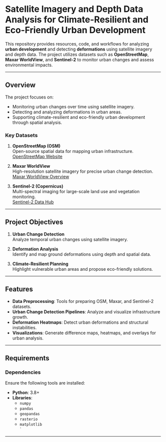 # **Satellite Imagery and Depth Data Analysis for Climate-Resilient and Eco-Friendly Urban Development**

This repository provides resources, code, and workflows for analyzing **urban development** and detecting **deformations** using satellite imagery and depth data. The project utilizes datasets such as **OpenStreetMap**, **Maxar WorldView**, and **Sentinel-2** to monitor urban changes and assess environmental impacts.

---

## **Overview**

The project focuses on:

- Monitoring urban changes over time using satellite imagery.
- Detecting and analyzing deformations in urban areas.
- Supporting climate-resilient and eco-friendly urban development through spatial analysis.

### **Key Datasets**

1. **OpenStreetMap (OSM)**  
   Open-source spatial data for mapping urban infrastructure.  
   [OpenStreetMap Website](https://www.openstreetmap.org/)

2. **Maxar WorldView**  
   High-resolution satellite imagery for precise urban change detection.  
   [Maxar WorldView Overview](https://www.maxar.com/products/satellite-imagery)

3. **Sentinel-2 (Copernicus)**  
   Multi-spectral imaging for large-scale land use and vegetation monitoring.  
   [Sentinel-2 Data Hub](https://sentinels.copernicus.eu/web/sentinel/missions/sentinel-2)

---

## **Project Objectives**

1. **Urban Change Detection**  
   Analyze temporal urban changes using satellite imagery.

2. **Deformation Analysis**  
   Identify and map ground deformations using depth and spatial data.

3. **Climate-Resilient Planning**  
   Highlight vulnerable urban areas and propose eco-friendly solutions.

---

## **Features**

- **Data Preprocessing**: Tools for preparing OSM, Maxar, and Sentinel-2 datasets.  
- **Urban Change Detection Pipelines**: Analyze and visualize infrastructure growth.  
- **Deformation Heatmaps**: Detect urban deformations and structural instabilities.  
- **Visualizations**: Generate difference maps, heatmaps, and overlays for urban analysis.

---

## **Requirements**

### **Dependencies**

Ensure the following tools are installed:

- **Python**: 3.8+  
- **Libraries**:  
   - `numpy`  
   - `pandas`  
   - `geopandas`  
   - `rasterio`  
   - `matplotlib`  
  `  

---



